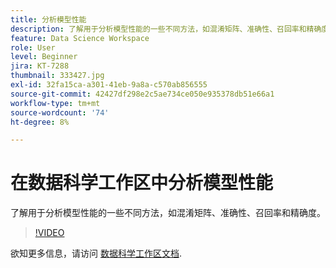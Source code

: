 ```yaml
---
title: 分析模型性能
description: 了解用于分析模型性能的一些不同方法，如混淆矩阵、准确性、召回率和精确度。
feature: Data Science Workspace
role: User
level: Beginner
jira: KT-7288
thumbnail: 333427.jpg
exl-id: 32fa15ca-a301-41eb-9a8a-c570ab856555
source-git-commit: 42427df298e2c5ae734ce050e935378db51e66a1
workflow-type: tm+mt
source-wordcount: '74'
ht-degree: 8%

---
```


# 在数据科学工作区中分析模型性能

了解用于分析模型性能的一些不同方法，如混淆矩阵、准确性、召回率和精确度。

>[!VIDEO](https://video.tv.adobe.com/v/333427)

欲知更多信息，请访问 [数据科学工作区文档](https://experienceleague.adobe.com/docs/experience-platform/data-science-workspace/home.html?lang=zh-Hans).